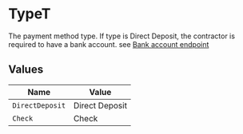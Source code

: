 # TypeT

The payment method type. If type is Direct Deposit, the contractor is required to have a bank account.
see [Bank account endpoint](./post-v1-contractors-contractor_uuid-bank_accounts)


## Values

| Name            | Value           |
| --------------- | --------------- |
| `DirectDeposit` | Direct Deposit  |
| `Check`         | Check           |